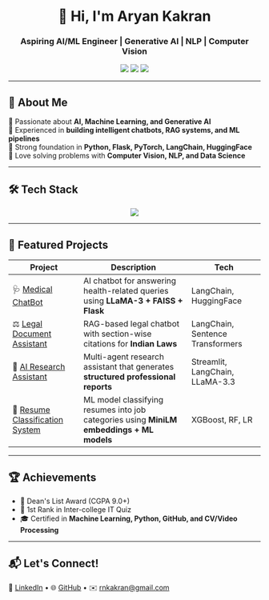 <!-- Profile Header -->
<h1 align="center">👋 Hi, I'm Aryan Kakran</h1>
<h3 align="center">Aspiring AI/ML Engineer | Generative AI | NLP | Computer Vision</h3>

<p align="center">
  <a href="mailto:rnkakran@gmail.com"><img src="https://img.shields.io/badge/Email-D14836?style=for-the-badge&logo=gmail&logoColor=white" /></a>
  <a href="https://www.linkedin.com/in/aryan-kakran-x1006"><img src="https://img.shields.io/badge/LinkedIn-0077B5?style=for-the-badge&logo=linkedin&logoColor=white" /></a>
  <a href="https://github.com/akakran22"><img src="https://img.shields.io/badge/GitHub-100000?style=for-the-badge&logo=github&logoColor=white" /></a>
</p>

---

## 🚀 About Me  
🔹 Passionate about **AI, Machine Learning, and Generative AI**  
🔹 Experienced in **building intelligent chatbots, RAG systems, and ML pipelines**  
🔹 Strong foundation in **Python, Flask, PyTorch, LangChain, HuggingFace**  
🔹 Love solving problems with **Computer Vision, NLP, and Data Science**  

---

## 🛠️ Tech Stack  

<p align="center">
  <img src="https://skillicons.dev/icons?i=python,pytorch,tensorflow,sklearn,flask,fastapi,js,html,css,mysql,git,opencv" />
</p>

---

## 🌟 Featured Projects  

| Project | Description | Tech |
|---------|-------------|------|
| 🩺 [Medical ChatBot](https://medical-chat-bot-mm65.onrender.com) | AI chatbot for answering health-related queries using **LLaMA-3 + FAISS + Flask** | LangChain, HuggingFace |
| ⚖️ [Legal Document Assistant](https://legal-document-assistant-h6ql.onrender.com) | RAG-based legal chatbot with section-wise citations for **Indian Laws** | LangChain, Sentence Transformers |
| 📑 [AI Research Assistant](https://ai-research-assistant-pro.onrender.com) | Multi-agent research assistant that generates **structured professional reports** | Streamlit, LangChain, LLaMA-3.3 |
| 📂 [Resume Classification     System](https://github.com/akakran22/Resume-Classification-System-Using-Machine-Learning) | ML model classifying resumes into job categories using **MiniLM embeddings + ML models** | XGBoost, RF, LR |

---

## 🏆 Achievements  

- 🥇 Dean's List Award (CGPA 9.0+)  
- 🏅 1st Rank in Inter-college IT Quiz  
- 🎓 Certified in **Machine Learning, Python, GitHub, and CV/Video Processing**  

---

## 📬 Let's Connect!  

💼 [LinkedIn](https://www.linkedin.com/in/aryan-kakran-x1006) • 🌐 [GitHub](https://github.com/akakran22) • ✉️ rnkakran@gmail.com  
